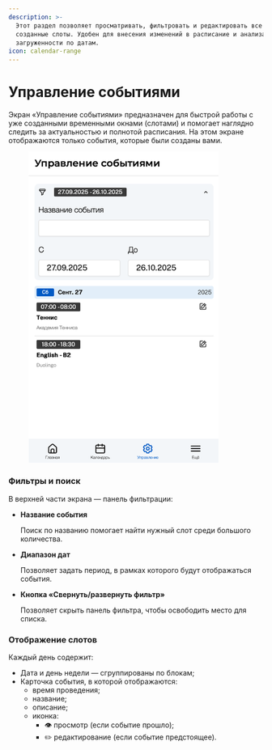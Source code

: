 ```yaml
---
description: >-
  Этот раздел позволяет просматривать, фильтровать и редактировать все ранее
  созданные слоты. Удобен для внесения изменений в расписание и анализа
  загруженности по датам.
icon: calendar-range
---
```


# Управление событиями

Экран «Управление событиями» предназначен для быстрой работы с уже созданными временными окнами (слотами) и помогает наглядно следить за актуальностью и полнотой расписания. На этом экране отображаются только события, которые были созданы вами.

<figure><img src="../../../../.gitbook/assets/management - manage events.png" alt="" width="375"><figcaption></figcaption></figure>

### Фильтры и поиск

В верхней части экрана — панель фильтрации:

*   **Название события**

    Поиск по названию помогает найти нужный слот среди большого количества.
*   **Диапазон дат**

    Позволяет задать период, в рамках которого будут отображаться события.
*   **Кнопка «Свернуть/развернуть фильтр»**

    Позволяет скрыть панель фильтра, чтобы освободить место для списка.

### Отображение слотов

Каждый день содержит:

* Дата и день недели — сгруппированы по блокам;
* Карточка события, в которой отображаются:
  * время проведения;
  * название;
  * описание;
  * иконка:
    * 👁 просмотр (если событие прошло);
    * ✏️ редактирование (если событие предстоящее).
